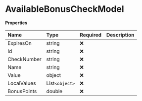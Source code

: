 # AvailableBonusCheckModel

**Properties**

| Name        | Type           | Required | Description |
| :---------- | :------------- | :------- | :---------- |
| ExpiresOn   | string         | ❌       |             |
| Id          | string         | ❌       |             |
| CheckNumber | string         | ❌       |             |
| Name        | string         | ❌       |             |
| Value       | object         | ❌       |             |
| LocalValues | List`<object>` | ❌       |             |
| BonusPoints | double         | ❌       |             |

<!-- This file was generated by liblab | https://liblab.com/ -->
